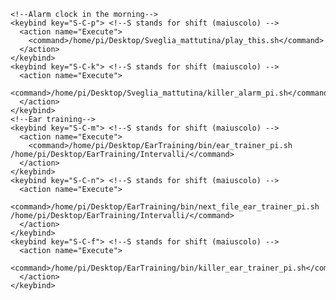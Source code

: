     <!--Alarm clock in the morning-->
    <keybind key="S-C-p"> <!--S stands for shift (maiuscolo) -->
      <action name="Execute">
        <command>/home/pi/Desktop/Sveglia_mattutina/play_this.sh</command>
      </action>
    </keybind>
    <keybind key="S-C-k"> <!--S stands for shift (maiuscolo) -->
      <action name="Execute">
        <command>/home/pi/Desktop/Sveglia_mattutina/killer_alarm_pi.sh</command>
      </action>
    </keybind>
    <!--Ear training-->
    <keybind key="S-C-m"> <!--S stands for shift (maiuscolo) -->
      <action name="Execute">
        <command>/home/pi/Desktop/EarTraining/bin/ear_trainer_pi.sh /home/pi/Desktop/EarTraining/Intervalli/</command>
      </action>
    </keybind>
    <keybind key="S-C-n"> <!--S stands for shift (maiuscolo) -->
      <action name="Execute">
        <command>/home/pi/Desktop/EarTraining/bin/next_file_ear_trainer_pi.sh /home/pi/Desktop/EarTraining/Intervalli/</command>
      </action>
    </keybind>
    <keybind key="S-C-f"> <!--S stands for shift (maiuscolo) -->
      <action name="Execute">
        <command>/home/pi/Desktop/EarTraining/bin/killer_ear_trainer_pi.sh</command>
      </action>
    </keybind>
